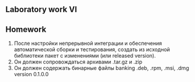 ## Laboratory work VI

## Homework

1. После настройки непрерывной интеграции и обеспечения автоматической сборки и тестирования, создать из исходной библиотеки пакет с изменениями (или released version).
2. Он должен сопровождаться архивами .tar.gz и .zip
3. Он должен содержать бинарные файлы banking .deb, .rpm, .msi, .dmg version 0.1.0.0
